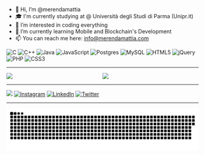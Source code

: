 - 👋 Hi, I’m @merendamattia
- 🎓 I'm currently studying at @ Università degli Studi di Parma (Unipr.it)
- 👀 I’m interested in coding everything
- 🌱 I’m currently learning Mobile and Blockchain's Development
- 📫 You can reach me here: info@merendamattia.com

![C](https://img.shields.io/badge/c-%2300599C.svg?style=for-the-badge&logo=c&logoColor=white) ![C++](https://img.shields.io/badge/c++-%2300599C.svg?style=for-the-badge&logo=c%2B%2B&logoColor=white) ![Java](https://img.shields.io/badge/java-%23ED8B00.svg?style=for-the-badge&logo=java&logoColor=white) ![JavaScript](https://img.shields.io/badge/javascript-%23323330.svg?style=for-the-badge&logo=javascript&logoColor=%23F7DF1E) ![Postgres](https://img.shields.io/badge/postgres-%23316192.svg?style=for-the-badge&logo=postgresql&logoColor=white) ![MySQL](https://img.shields.io/badge/mysql-%2300f.svg?style=for-the-badge&logo=mysql&logoColor=white) ![HTML5](https://img.shields.io/badge/html5-%23E34F26.svg?style=for-the-badge&logo=html5&logoColor=white) ![jQuery](https://img.shields.io/badge/jquery-%230769AD.svg?style=for-the-badge&logo=jquery&logoColor=white) ![PHP](https://img.shields.io/badge/php-%23777BB4.svg?style=for-the-badge&logo=php&logoColor=white) ![CSS3](https://img.shields.io/badge/css3-%231572B6.svg?style=for-the-badge&logo=css3&logoColor=white) 

<!--
---
<p align="center">
 <img align='center' width="49%" src="https://github-readme-stats.vercel.app/api?username=merendamattia&theme=react&hide_border=true&include_all_commits=false&count_private=false"/>
 <img align='center' width="49%" src="https://github-readme-streak-stats.herokuapp.com/?user=merendamattia&theme=react&hide_border=true"/>
</p>
-->
---

<div style="display: flex; flex-wrap: wrap;" align="center">
 <img style="flex: 1 1 100px;" src="https://github-readme-stats.vercel.app/api?username=merendamattia&theme=react&hide_border=true&include_all_commits=false&count_private=false"/>
 <img style="flex: 1 1 100px;" src="https://github-readme-streak-stats.herokuapp.com/?user=merendamattia&theme=react&hide_border=true"/>
 </div>
 
---

[![](https://visitcount.itsvg.in/api?id=merendamattia&icon=0&color=0)](https://visitcount.itsvg.in) [![Instagram](https://img.shields.io/badge/Instagram-%23E4405F.svg?logo=Instagram&logoColor=white)](https://instagram.com/merendamattia) [![LinkedIn](https://img.shields.io/badge/LinkedIn-%230077B5.svg?logo=linkedin&logoColor=white)](https://linkedin.com/in/merendamattia) [![Twitter](https://img.shields.io/badge/Twitter-%231DA1F2.svg?logo=Twitter&logoColor=white)](https://twitter.com/merendamattiaa) 

---

<p align="center">
 <a href=#><img src="contributions.svg"></a>
</p>
<!-- Proudly created with GPRM ( https://gprm.itsvg.in ) -->
